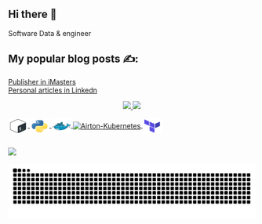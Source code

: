 
  ## Hi there 👋

Software Data & engineer
  
  ## My popular blog posts ✍️:
  [Publisher in iMasters](https://imasters.com.br/perfil/airtonlirajr) <br>
  [Personal articles in Linkedn](https://www.linkedin.com/in/airton-lira-junior-6b81a661/recent-activity/posts/)<br>

<div align="center">  
  
  <a href="https://github.com/AirtonLira">
  <img height="180em" src="https://github-readme-stats.vercel.app/api?username=airtonlira&show_icons=true&theme=midnight-purple&include_all_commits=true&count_private=true"/>
  <img height="180em" src="https://github-readme-stats.vercel.app/api/top-langs/?username=airtonlira&layout=compact&langs_count=7&theme=midnight-purple"/>
</div>

<div style="display: inline_block"><br>
  <img align="center" alt="Airton-Bash" height="30" width="40" src="https://raw.githubusercontent.com/devicons/devicon/master/icons/bash/bash-original.svg">
  <img align="center" alt="Airton-Python" height="30" width="40" src="https://raw.githubusercontent.com/devicons/devicon/master/icons/python/python-original.svg">
  <img align="center" alt="Airton-Docker" height="30" width="40" src="https://raw.githubusercontent.com/devicons/devicon/master/icons/docker/docker-original.svg">
  <img align="center" alt="Airton-Kubernetes" height="30" width="40" src="https://img.icons8.com/color/480/golang.png">
  <img align="center" alt="Airton-Terraform" height="30" width="40" src="https://raw.githubusercontent.com/devicons/devicon/master/icons/terraform/terraform-original.svg">
</div>

  ##

<div> 
 <a href="https://www.linkedin.com/in/airton-lira-junior-6b81a661/" target="_blank"><img src="https://img.shields.io/badge/-LinkedIn-%230077B5?style=for-the-badge&logo=linkedin&logoColor=white" target="_blank"></a> 
 
  ![Snake animation](https://github.com/josecarlosbarbosa/josecarlosbarbosa/blob/output/github-contribution-grid-snake.svg)
 
</div>
